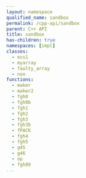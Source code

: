 ```yaml
---
layout: namespace
qualified_name: sandbox
permalink: /cpp-api/sandbox
parent: C++ API
title: sandbox
has-children: true
namespaces: [impl]
classes:
  - ess1
  - myarray
  - faulty_array
  - non
functions:
  - maker
  - maker2
  - fgh0
  - fgh0b
  - fgh1
  - fgh2
  - fgh3
  - fgh3b
  - fPACK
  - fgh4
  - fgh5
  - g45
  - g46
  - op
  - fgh89
...
```



